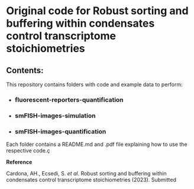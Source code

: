# Original code for Robust sorting and buffering within condensates control transcriptome stoichiometries

## Contents:
This repository contains folders with code and example data to perform:

- ### fluorescent-reporters-quantification
- ### smFISH-images-simulation
- ### smFISH-images-quantification

Each folder contains a README.md and .pdf file explaining how to use the respective code.ç

**Reference**

Cardona, AH., Ecsedi, S. _et al_. Robust sorting and buffering within condensates control transcriptome stoichiometries (2023). Submitted
